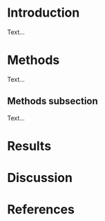 # Introduction

Text...

# Methods

Text...

## Methods subsection

Text...

# Results

# Discussion

# References
